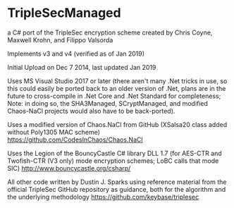 TripleSecManaged
================

a C# port of the TripleSec encryption scheme created by Chris Coyne, Maxwell Krohn, and Filippo Valsorda

Implements v3 and v4 (verified as of Jan 2019)

Initial Upload on Dec 7 2014, last updated Jan 2019

Uses MS Visual Studio 2017 or later (there aren't many .Net tricks in use, so this could easily be ported back to an older version of .Net, plans are in the future to cross-compile in .Net Core and .Net Standard for completeness; Note: in doing so, the SHA3Managed, SCryptManaged, and modified Chaos-NaCl projects would also have to be back-ported).

Uses a modified version of Chaos.NaCl from GitHub (XSalsa20 class added without Poly1305 MAC scheme)
  https://github.com/CodesInChaos/Chaos.NaCl

Uses the Legion of the BouncyCastle C# library DLL 1.7 (for AES-CTR and Twofish-CTR (V3 only) mode encryption schemes;
  LoBC calls that mode SIC)  http://www.bouncycastle.org/csharp/
  
All other code written by Dustin J. Sparks using reference material from the official TripleSec GitHub repository
  as guidance, both for the algorithm and the underlying methodology  https://github.com/keybase/triplesec
